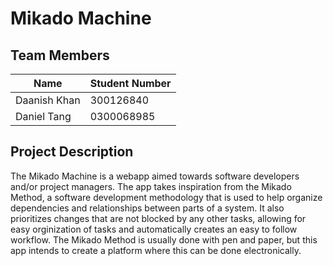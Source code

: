 # Mikado Machine

## Team Members
|Name|Student Number|
|---|---|
|Daanish Khan|300126840|
|Daniel Tang|0300068985|

## Project Description
The Mikado Machine is a webapp aimed towards software developers and/or project managers. The app takes inspiration from the Mikado Method, a software development methodology that is used to help organize dependencies and relationships between parts of a system. It also prioritizes changes that are not blocked by any other tasks, allowing for easy orginization of tasks and automatically creates an easy to follow workflow. The Mikado Method is usually done with pen and paper, but this app intends to create a platform where this can be done electronically. 
